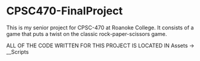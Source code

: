 # CPSC470-FinalProject

This is my senior project for CPSC-470 at Roanoke College. It consists of a game that puts a twist on the classic rock-paper-scissors game.

ALL OF THE CODE WRITTEN FOR THIS PROJECT IS LOCATED IN Assets -> __Scripts
